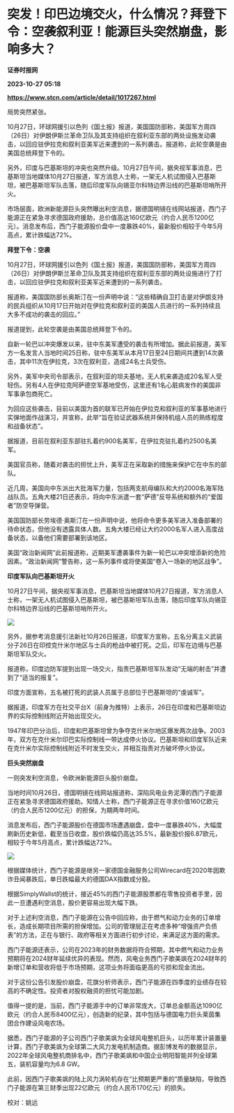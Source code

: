 # 突发！印巴边境交火，什么情况？拜登下令：空袭叙利亚！能源巨头突然崩盘，影响多大？
**证券时报网**

**2023-10-27 05:18**

**https://www.stcn.com/article/detail/1017267.html**

局势突然紧张。

10月27日，环球网援引以色列《国土报》报道，美国国防部称，美国军方周四（26日）对伊朗伊斯兰革命卫队及其支持组织在叙利亚东部的两处设施发动袭击，以回应驻伊拉克和叙利亚美军近来遭到的一系列袭击。报道称，此轮空袭是由美国总统拜登下令的。

另外，印度与巴基斯坦的冲突也突然升级。10月27日午间，据央视军事消息，巴基斯坦当地媒体10月27日报道，军方消息人士称，一架无人机试图侵入巴基斯坦，被巴基斯坦军队击落，随后印度军队向锡亚尔科特边界沿线的巴基斯坦哨所开火。

市场层面，欧洲新能源巨头突然曝出利空消息，据德国明镜在线网站报道，西门子能源正在紧急寻求德国政府援助，总价值高达160亿欧元（约合人民币1200亿元）。消息发布后，西门子能源股价盘中一度暴跌40%，最新股价相较于今年5月高点，累计跌幅达72%。

**拜登下令：空袭**

10月27日，环球网援引以色列《国土报》报道，美国国防部称，美国军方周四（26日）对伊朗伊斯兰革命卫队及其支持组织在叙利亚东部的两处设施进行了打击，以回应驻伊拉克和叙利亚美军近来遭到的一系列袭击。

报道称，美国国防部长奥斯汀在一份声明中说：“这些精确自卫打击是对伊朗支持的民兵组织从10月17日开始对在伊拉克和叙利亚的美国人员进行的一系列持续且大多不成功的袭击的回应。”

报道提到，此轮空袭是由美国总统拜登下令的。

自新一轮巴以冲突爆发以来，驻中东美军遭受的袭击有所增加。据此前报道，美军方一名发言人当地时间25日称，驻中东美军从本月17日至24日期间共遭到14次袭击，其中11次在伊拉克，3次在叙利亚，造成24名士兵受伤。

另外，美军中央司令部表示，在叙利亚的坦夫基地，无人机来袭造成20名军人受轻伤。另有4人在伊拉克阿萨德空军基地受伤，这里还有1名心脏病发作的美国非军事承包商死亡。

为回应这些袭击，目前以美国为首的联军已开始在伊拉克和叙利亚的军事基地进行实弹地面作战演习，并宣称，此举“旨在验证武器系统并保持机组人员的熟练程度和战备状态”。

据报道，目前在叙利亚东部驻扎着约900名美军，在伊拉克驻扎着约2500名美军。

美国官员称，随着对袭击的担忧上升，美军正在采取新的措施来保护它在中东的部队。

近几周，美国向中东派出大批海军力量，包括两支航母编队和大约2000名海军陆战队员。五角大楼21日还表示，将向中东派遣一套“萨德”反导系统和额外的“爱国者”防空导弹营。

美国国防部长劳埃德·奥斯汀在一份声明中说，他将命令更多美军进入准备部署的待命状态，但他没有透露具体人数。五角大楼已经让大约2000名军人进入高度战备状态，以备他们需要部署到该地区。

美国“政治新闻网”此前报道称，近期美军遭袭事件为新一轮巴以冲突增添新的危险因素。“政治新闻网”警告称，这一系列事件或将使美国“卷入一场新的地区战争”。

**印度军队向巴基斯坦开火**

10月27日午间，据央视军事消息，巴基斯坦当地媒体10月27日报道，军方消息人士称，一架无人机试图侵入巴基斯坦，被巴基斯坦军队击落，随后印度军队向锡亚尔科特边界沿线的巴基斯坦哨所开火。

![](https://stcn-main.oss-cn-shenzhen.aliyuncs.com/upload/wechat/20231027/f23EOWYFfgEnj1ugMwSLibYwQuaSz4IjwWHCyLBXCmwpS1mKkakRuqeAejTkfz5XnQHgjCDtJnFRJUibjktmuk2g.png)

另外，据参考消息援引法新社10月26日报道，印度军方宣称，五名分离主义武装分子26日在印控克什米尔地区与士兵的枪战中被打死。之后，印军在边境与巴基斯坦军队交火。

报道称，印度边防军提到出现一场交火，指责巴基斯坦军队发动“无端的射击”并遭到了“适当的报复”。

印度方面宣称，五名被打死的武装人员属于总部位于巴基斯坦的“虔诚军”。

据报道，印度军方在社交平台X（前身为推特）上表示，26日在印度和巴基斯坦边界的实际控制线附近开始出现交火。

1947年印巴分治后，印度和巴基斯坦曾为争夺克什米尔地区爆发两次战争。2003年，双方在克什米尔印巴实际控制线一带达成停火协议。巴基斯坦和印度军队近来在克什米尔实际控制线附近不时发生交火，并相互指责对方破坏停火协议。

**巨头突然崩盘**

一则突发利空消息，令欧洲新能源巨头股价崩盘。

当地时间10月26日，德国明镜在线网站报道称，深陷风电业务泥潭的西门子能源正在紧急寻求德国政府援助。知情人士称，西门子能源正在寻求价值160亿欧元（约合人民币1200亿元）的担保，为期两年时间。

消息发布后，西门子能源股价在德国市场遭遇崩盘，盘中一度暴跌40%，大幅度刷新历史新低，截至当日收盘，股价跌幅仍高达35.5%，最新股价报6.87欧元，相较于今年5月高点，累计跌幅达72%。

![](https://stcn-main.oss-cn-shenzhen.aliyuncs.com/upload/wechat/20231027/f23EOWYFfgEnj1ugMwSLibYwQuaSz4Ijwyh7zbe9389YwtSIVDNPphyEDUvYBjDqQf6yjK4AiaGCUMuazvTrmcGg.png)

根据媒体统计，西门子能源是继另一家德国金融服务公司Wirecard在2020年因欺诈丑闻暴跌后，单日跌幅最大的德国DAX指数成分股。  

根据SimplyWallst的统计，接近45%的西门子能源股票都在零售投资者手里，因此一旦遭遇利空消息，股价更容易出现大幅下跌。

对于上述利空消息，西门子能源在公告中回应称，由于燃气和动力业务的订单增长，造成长期项目所需的担保增加。公司的管理层正在考虑多种“增强资产负债表”的方法，正在与银行、政府等相关方面进行初步讨论，来满足这方面的需求。

西门子能源还表示，公司在2023年的财务数据将符合预期，其中燃气和动力业务预期将在2024财年延续优异的表现。然而，风电业务西门子歌美飒在2024财年的新增订单和营收将低于市场预期，这项业务将面临更高的亏损和现金流出。

对于这份公告引发股价崩盘，花旗分析师表示，西门子能源在四季度的业绩存在较高的不确定性。投资者对股权融资的担忧可能加剧。

值得一提的是，当前，西门子能源手中的订单非常庞大，订单总金额高达1090亿欧元（约合人民币8400亿元），创造新的纪录，其中包括与德国电力巨头莱茵集团合作建设风电农场。

据悉，西门子能源的子公司西门子歌美飒为全球风电整机巨头，以历年累计装置量计算，西门子歌美飒为全球第二大风力发电机制造商。据彭博发布的数据显示，2022年全球风电整机商排名中，西门子歌美飒和中国企业明阳智能并列全球第五，装机容量均为6.8 GW。

此前，因西门子歌美飒的陆上风力涡轮机存在“比预期更严重的”质量缺陷，导致西门子能源在第三财季出现22亿欧元（约合人民币170亿元）的损失。

校对：姚远